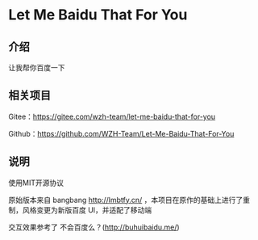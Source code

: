 # Let Me Baidu That For You

## 介绍
让我帮你百度一下

## 相关项目
Gitee：https://gitee.com/wzh-team/let-me-baidu-that-for-you

Github：https://github.com/WZH-Team/Let-Me-Baidu-That-For-You

## 说明
使用MIT开源协议

原始版本来自 bangbang http://lmbtfy.cn/ ，本项目在原作的基础上进行了重制，风格变更为新版百度 UI，并适配了移动端

交互效果参考了 不会百度么？(http://buhuibaidu.me/)
